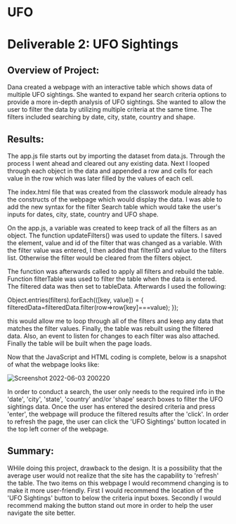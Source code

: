 # UFO

# Deliverable 2: UFO Sightings

## Overview of Project:

Dana created a webpage with an interactive table which shows data of multiple UFO sightings. She wanted to expand her search criteria options to provide a more in-depth analysis of UFO sightings. She wanted to allow the user to filter the data by utilizing multiple criteria at the same time. The filters included searching by date, city, state, country and shape.

## Results:

The app.js file starts out by importing the dataset from data.js. Through the process I went ahead and cleared out any existing data. Next I looped through each object in the data and appended a row and cells for each value in the row which was later filled by the values of each cell. 

The index.html file that was created from the classwork module already has the constructs of the webpage which would display the data. I was able to add the new syntax for the filter Search table which would take the user's inputs for dates, city, state, country and UFO shape. 

On the app.js, a variable was created to keep track of all the filters as an object. The function updateFilters() was used to update the filters. I saved the element, value and id of the filter that was changed as a variable. With the filter value was entered, I then added that filterID and value to the filters list. Otherwise the filter would be cleared from the filters object.

The function was afterwards called to apply all filters and rebuild the table. Function filterTable was used to filter the table when the data is entered. The filtered data was then set to tableData. Afterwards I used the following:

Object.entries(filters).forEach(([key, value]) = { 
filteredData=filteredData.filter(row=>row[key]===value);
});

this would allow me to loop through all of the filters and keep any data that matches the filter values. Finally, the table was rebuilt using the filtered data. Also, an event to listen for changes to each filter was also attached. Finally the table will be built when the page loads. 

Now that the JavaScript and HTML coding is complete, below is a snapshot of what the webpage looks like:

![Screenshot 2022-06-03 200220](https://user-images.githubusercontent.com/102105537/172069289-89cf2161-2c1a-4236-8b91-a0a1fc70e13b.png)

In order to conduct a search, the user only needs to the required info in the 'date', 'city', 'state', 'country' and/or 'shape' search boxes to filter the  UFO sightings data. Once the user has entered the desired criteria and press 'enter', the webpage will produce the filtered results after the 'click'. In order to refresh the page, the user can click the 'UFO Sightings' button located in the top left corner of the webpage.


## Summary:

WHile doing this project, drawback to the design. It is a possibility that the average user would not realize that the site has the capability to 'refresh' the table. The two items on this webpage I would recommend changing is to make it more user-friendly. First I would recommend the location of the 'UFO Sightings' button to below the criteria input boxes. Secondly I would recommend making the button stand out more in order to help the user navigate the site better.
